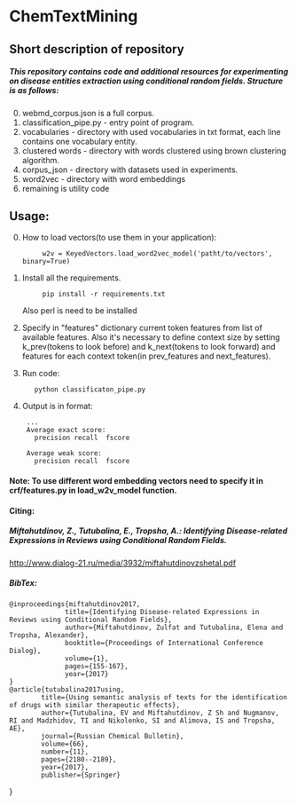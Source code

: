 # ChemTextMining
## Short description of repository
##### This repository contains code and additional resources for experimenting on disease entities extraction using conditional random fields. Structure is as follows:<br>
0. webmd_corpus.json is a full corpus.
1. classification_pipe.py - entry point of program.
2. vocabularies - directory with used vocabularies in txt format, each line contains one vocabulary entity.
3. clustered words - directory with words clustered using brown clustering algorithm.
4. corpus_json - directory with datasets used in experiments.
5. word2vec - directory with word embeddings
6. remaining is utility code

## Usage:
0. How to load vectors(to use them in your application):

            w2v = KeyedVectors.load_word2vec_model('patht/to/vectors', binary=True)                       
1. Install all the requirements.

            pip install -r requirements.txt
   Also perl is need to be installed

2. Specify in "features" dictionary current token features from list of available features. Also it's necessary to define context size by setting k_prev(tokens to look before) and k_next(tokens to look forward) and features for each context token(in prev_features and next_features).
3. Run code:

          python classificaton_pipe.py

4. Output is in format:

        ...
        Average exact score:
          precision	recall	fscore

        Average weak score:
          precision	recall	fscore


#### Note: To use different word embedding vectors need to specify it in crf/features.py in load_w2v_model function.
#### Citing:
#####   Miftahutdinov, Z., Tutubalina, E., Tropsha, A.: Identifying Disease-related Expressions in Reviews using Conditional Random Fields.
  http://www.dialog-21.ru/media/3932/miftahutdinovzshetal.pdf
##### BibTex:
    @inproceedings{miftahutdinov2017,
                  title={Identifying Disease-related Expressions in Reviews using Conditional Random Fields},
                  author={Miftahutdinov, Zulfat and Tutubalina, Elena and Tropsha, Alexander},
                  booktitle={Proceedings of International Conference Dialog},
                  volume={1},
                  pages={155-167},
                  year={2017}
    }
    @article{tutubalina2017using,
            title={Using semantic analysis of texts for the identification of drugs with similar therapeutic effects},
            author={Tutubalina, EV and Miftahutdinov, Z Sh and Nugmanov, RI and Madzhidov, TI and Nikolenko, SI and Alimova, IS and Tropsha, AE},
            journal={Russian Chemical Bulletin},
            volume={66},
            number={11},
            pages={2180--2189},
            year={2017},
            publisher={Springer}
}
